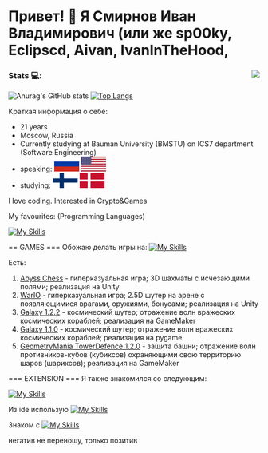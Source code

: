 # Привет! 👋 Я Смирнов Иван Владимирович (или же sp00ky, Eclipscd, Aivan, IvanInTheHood, 
### Stats :computer:: <img align="right" src="https://komarev.com/ghpvc/?username=AivanSpooky"/>        
![Anurag's GitHub stats](https://github-readme-stats.vercel.app/api?username=AivanSpooky&show_icons=true&theme=transparent-dark)
[![Top Langs](https://github-readme-stats.vercel.app/api/top-langs/?username=AivanSpooky&layout=compact&theme=transparrent-dark)](https://github.com/anuraghazra/github-readme-stats)

Краткая информация о себе:
- 21 years
- Moscow, Russia
- Currently studying at Bauman University (BMSTU) on ICS7 department (Software Engineering)
- speaking: <img src="images/rus.svg" alt="Флаг России" width="50" height="30"> <img src="images/usa.svg" alt="Флаг Великобритании" width="50" height="30">
- studying: <img src="images/fin.svg" alt="Флаг Финляндии" width="50" height="30"> <img src="images/dnk.svg" alt="Флаг Дании" width="50" height="30">


I love coding. Interested in Crypto&Games

My favourites: (Programming Languages)

[![My Skills](https://skillicons.dev/icons?i=cs,cpp,py,java,c,js,gamemakerstudio&theme=light)](https://skillicons.dev)

== GAMES ===
Обожаю делать игры на:
[![My Skills](https://skillicons.dev/icons?i=py,gamemakerstudio,godot,unity&theme=light)](https://skillicons.dev)

  Есть:
  1) [Abyss Chess](https://uncledrema.itch.io/abyss-chess) - гиперказуальная игра; 3D шахматы с исчезающими полями; реализация на Unity
  2) [WarIO](https://github.com/AivanSpooky/DD_LearnGameWarIo) - гиперказуальная игра; 2.5D шутер на арене с появляющимися врагами, оружиями, бонусами; реализация на Unity
  3) [Galaxy 1.2.2](https://github.com/AivanSpooky/GML-Galaxy) - космический шутер; отражение волн вражеских космических кораблей; реализация на GameMaker
  4) [Galaxy 1.1.0](https://github.com/AivanSpooky/pygame-galaxy) - космический шутер; отражение волн вражеских космических кораблей; реализация на pygame
  5) [GeometryMania TowerDefence 1.2.0](https://github.com/AivanSpooky/GeometryMania---Tower-Defence) - защита башни; отражение волн противников-кубов (кубиксов) охраняющими свою территорию шаров (шариксов); реализация на GameMaker

=== EXTENSION ===
Я также знакомился со следующим:

[![My Skills](https://skillicons.dev/icons?i=kotlin,ts,go,dart,flutter&theme=light)](https://skillicons.dev)

Из ide использую [![My Skills](https://skillicons.dev/icons?i=visualstudio)](https://skillicons.dev)

Знаком с [![My Skills](https://skillicons.dev/icons?i=css,html,sqlite,qt,postgres,nginx,gitlab,fastapi,django,flask,bootstrap,autocad,androidstudio,&theme=light)](https://skillicons.dev)

негатив не переношу, только позитив
